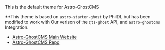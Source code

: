This is the default theme for Astro-GhostCMS

**This theme is based on `astro-starter-ghost` by PhilDL but has been modified to work with Our verison of the `@ts-ghost` API, and `astro-ghostcms` Integration.

- [Astro-GhostCMS Main Website](https://astro-ghostcms.xyz)
- [Astro-GhostCMS Repo](https://github.com/MatthiesenXYZ/astro-ghostcms)
